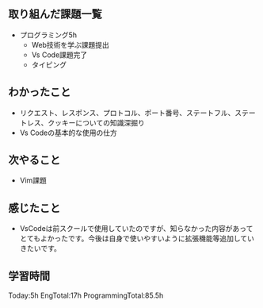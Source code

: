 ## 取り組んだ課題一覧
- プログラミング5h
    - Web技術を学ぶ課題提出
    - Vs Code課題完了
    - タイピング
## わかったこと
- リクエスト、レスポンス、プロトコル、ポート番号、ステートフル、ステートレス、クッキーについての知識深掘り
- Vs Codeの基本的な使用の仕方
## 次やること
 - Vim課題
## 感じたこと
 - VsCodeは前スクールで使用していたのですが、知らなかった内容があってとてもよかったです。今後は自身で使いやすいように拡張機能等追加していきたいです。
## 学習時間
Today:5h EngTotal:17h ProgrammingTotal:85.5h    